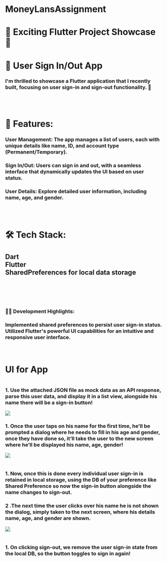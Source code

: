 # MoneyLansAssignment
<h1>🚀 Exciting Flutter Project Showcase 🚀</h1>

<h1>📱 User Sign In/Out App</h1>

<h3>I'm thrilled to showcase a Flutter application that I recently built, focusing on user sign-in and sign-out functionality. 🤖</h3>
<br>
<br>

<h1>👥 Features: </h1>

<h3>User Management: The app manages a list of users, each with unique details like name, ID, and account type (Permanent/Temporary).</h3>

<h3>Sign In/Out: Users can sign in and out, with a seamless interface that dynamically updates the UI based on user status.</h3>

<h3>User Details: Explore detailed user information, including name, age, and gender.</h3>

<br>
<br>
<h1>🛠️ Tech Stack:</h1>
<h2>
Dart<br>
Flutter<br>
SharedPreferences for local data storage
<h2/>

<br>
<br>
<h3>👩‍💻 Development Highlights:<h3>
<p>
Implemented shared preferences to persist user sign-in status.
Utilized Flutter's powerful UI capabilities for an intuitive and responsive user interface.
</p>

<br>

<h1>UI for App<h1>
  <h3>1. Use the attached JSON file as mock data as an API response, parse this user data, and display it in a list view, alongside his name there will be a sign-in button!</h3>

<img src="https://github.com/NinjaMohit/MoneyLansAssignment/blob/main/apiassignment/lib/img/img1.png?raw=true">
<br>
    <h3>1. Once the user taps on his name for the first time, he’ll be prompted a dialog where he needs to fill in his age and gender, once they have done so, it’ll take the user to the new screen where he’ll be displayed his name, age, gender!</h3>
<img src="https://github.com/NinjaMohit/MoneyLansAssignment/blob/main/apiassignment/lib/img/img2.png?raw=true">
<br>
  <br>

  
  <h3>1. Now, once this is done every individual user sign-in is retained in local storage, using the DB of your preference like Shared Preference so now the sign-in button alongside the name changes to sign-out.</h3>
   <h3>2 .The next time the user clicks over his name he is not shown the dialog, simply taken to the next screen, where his details name, age, and gender are shown.</h3>
<img src="https://github.com/NinjaMohit/MoneyLansAssignment/blob/main/apiassignment/lib/img/img3.png?raw=true">
<br>
<br>


  <h3>1. On clicking sign-out, we remove the user sign-in state from the local DB, so the button toggles to sign in again!
</h3>
<img src="https://github.com/NinjaMohit/MoneyLansAssignment/blob/main/apiassignment/lib/img/img6.png?raw=true>



 <br>
<h2>👨‍🚀 Why Flutter?</h2>
<p>Flutter made it a breeze to create a cross-platform app with a single codebase. The hot-reload feature significantly sped up the development process.
</p>

<h3>🌐 Future Plans:</h3>
<p>I plan to enhance this app by adding more user interactions and refining the UI. Stay tuned for updates! 🚀
</p>

<h2>🙌 Feedback Welcome:</h2>
<p>
I'm open to feedback and suggestions. Feel free to try out the app and let me know your thoughts! 🎉
</p>
#Flutter #MobileAppDevelopment #Dart #UserExperience #SignInOutApp


